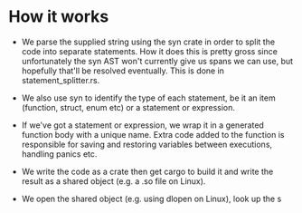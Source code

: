 # How it works

* We parse the supplied string using the syn crate in order to split the code
  into separate statements. How it does this is pretty gross since unfortunately
  the syn AST won't currently give us spans we can use, but hopefully that'll be
  resolved eventually. This is done in statement\_splitter.rs.

* We also use syn to identify the type of each statement, be it an item
  (function, struct, enum etc) or a statement or expression.
  
* If we've got a statement or expression, we wrap it in a generated function
  body with a unique name. Extra code added to the function is responsible for
  saving and restoring variables between executions, handling panics etc.
  
* We write the code as a crate then get cargo to build it and write the result
  as a shared object (e.g. a .so file on Linux).
  
* We open the shared object (e.g. using dlopen on Linux), look up the s